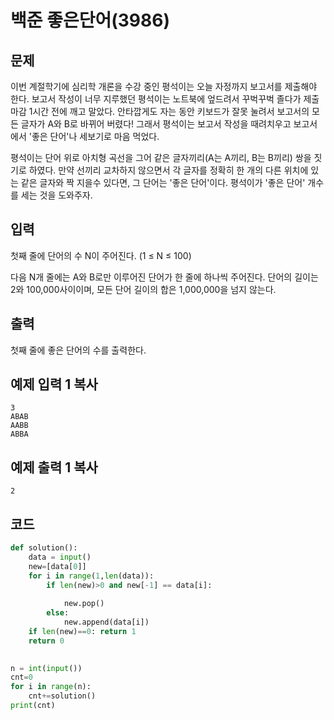 # 백준 좋은단어(3986)

## 문제

이번 계절학기에 심리학 개론을 수강 중인 평석이는 오늘 자정까지 보고서를 제출해야 한다. 보고서 작성이 너무 지루했던 평석이는 노트북에 엎드려서 꾸벅꾸벅 졸다가 제출 마감 1시간 전에 깨고 말았다. 안타깝게도 자는 동안 키보드가 잘못 눌려서 보고서의 모든 글자가 A와 B로 바뀌어 버렸다! 그래서 평석이는 보고서 작성을 때려치우고 보고서에서 '좋은 단어'나 세보기로 마음 먹었다.

평석이는 단어 위로 아치형 곡선을 그어 같은 글자끼리(A는 A끼리, B는 B끼리) 쌍을 짓기로 하였다. 만약 선끼리 교차하지 않으면서 각 글자를 정확히 한 개의 다른 위치에 있는 같은 글자와 짝 지을수 있다면, 그 단어는 '좋은 단어'이다. 평석이가 '좋은 단어' 개수를 세는 것을 도와주자.

## 입력

첫째 줄에 단어의 수 N이 주어진다. (1 ≤ N ≤ 100)

다음 N개 줄에는 A와 B로만 이루어진 단어가 한 줄에 하나씩 주어진다. 단어의 길이는 2와 100,000사이이며, 모든 단어 길이의 합은 1,000,000을 넘지 않는다.

## 출력

첫째 줄에 좋은 단어의 수를 출력한다.

## 예제 입력 1 복사

```
3
ABAB
AABB
ABBA
```

## 예제 출력 1 복사

```
2
```



## 코드

```python
def solution():
    data = input()
    new=[data[0]]
    for i in range(1,len(data)):
        if len(new)>0 and new[-1] == data[i]:
            
            new.pop()
        else:
            new.append(data[i])
    if len(new)==0: return 1
    return 0
        

n = int(input())
cnt=0
for i in range(n):
    cnt+=solution()
print(cnt)


```

